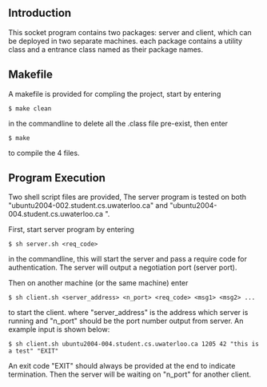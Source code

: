 ## Introduction

This socket program contains two packages: server and client, which can be deployed in two separate machines. each package contains a utility class and a entrance class named as their package names.

## Makefile

A makefile is provided for compling the project, start by entering
```
$ make clean
```
in the commandline to delete all the .class file pre-exist, then enter
```
$ make
```
to compile the 4 files. 

## Program Execution

Two shell script files are provided, The server program is tested on both "ubuntu2004-002.student.cs.uwaterloo.ca" and "ubuntu2004-004.student.cs.uwaterloo.ca ". 

First, start server program by entering
```
$ sh server.sh <req_code>
```
in the commandline, this will start the server and pass a require code for authentication. The server will output a negotiation port (server port). 

Then on another machine (or the same machine) enter
```
$ sh client.sh <server_address> <n_port> <req_code> <msg1> <msg2> ... 
```
to start the client. where "server_address" is the address which server is running and "n_port" should be the port number output from server. An example input is shown below:
```
$ sh client.sh ubuntu2004-004.student.cs.uwaterloo.ca 1205 42 "this is a test" "EXIT"
```
An exit code "EXIT" should always be provided at the end to indicate termination. Then the server will be waiting on "n_port" for another client.

